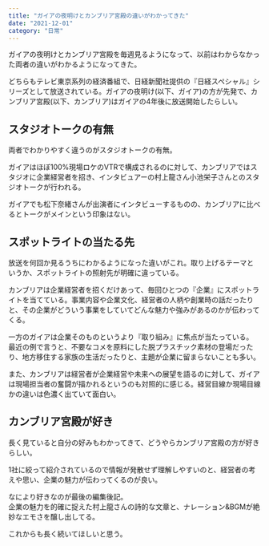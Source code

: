```yaml
---
title: "ガイアの夜明けとカンブリア宮殿の違いがわかってきた"
date: "2021-12-01"
category: "日常"
---
```


ガイアの夜明けとカンブリア宮殿を毎週見るようになって、以前はわからなかった両者の違いがわかるようになってきた。

どちらもテレビ東京系列の経済番組で、日経新聞社提供の『日経スペシャル』シリーズとして放送されている。ガイアの夜明け(以下、ガイア)の方が先発で、カンブリア宮殿(以下、カンブリア)はガイアの4年後に放送開始したらしい。

## スタジオトークの有無
両者でわかりやすく違うのがスタジオトークの有無。

ガイアはほぼ100%現場ロケのVTRで構成されるのに対して、カンブリアではスタジオに企業経営者を招き、インタビュアーの村上龍さん小池栄子さんとのスタジオトークが行われる。

ガイアでも松下奈緒さんが出演者にインタビューするものの、カンブリアに比べるとトークがメインという印象はない。

## スポットライトの当たる先
放送を何回か見るうちにわかるようになった違いがこれ。取り上げるテーマというか、スポットライトの照射先が明確に違っている。

カンブリアは企業経営者を招くだけあって、毎回ひとつの『企業』にスポットライトを当てている。事業内容や企業文化、経営者の人柄や創業時の話だったりと、その企業がどういう事業をしていてどんな魅力や強みがあるのかが伝わってくる。

一方のガイアは企業そのものというより『取り組み』に焦点が当たっている。  
最近の例で言うと、不要なコメを原料にした脱プラスチック素材の登場だったり、地方移住する家族の生活だったりと、主題が企業に留まらないことも多い。

また、カンブリアは経営者が企業経営や未来への展望を語るのに対して、ガイアは現場担当者の奮闘が描かれるというのも対照的に感じる。経営目線か現場目線かの違いは色濃く出ていて面白い。

## カンブリア宮殿が好き
長く見ていると自分の好みもわかってきて、どうやらカンブリア宮殿の方が好きらしい。

1社に絞って紹介されているので情報が発散せず理解しやすいのと、経営者の考えや思い、企業の魅力が伝わってくるのが良い。

なにより好きなのが最後の編集後記。  
企業の魅力を的確に捉えた村上龍さんの詩的な文章と、ナレーション&BGMが絶妙なエモさを醸し出してる。

これからも長く続いてほしいと思う。

